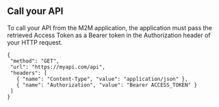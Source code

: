 ## Call your API

To call your API from the M2M application, the application must pass the retrieved Access Token as a Bearer token in the Authorization header of your HTTP request.


 ```har
{
  "method": "GET",
  "url": "https://myapi.com/api",
  "headers": [
    { "name": "Content-Type", "value": "application/json" },
    { "name": "Authorization", "value": "Bearer ACCESS_TOKEN" }
  ]
}
```
